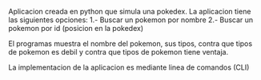 Aplicacion creada en python que simula una pokedex.
La aplicacion tiene las siguientes opciones:
1.- Buscar un pokemon por nombre
2.- Buscar un pokemon por id (posicion en la pokedex)

El programas muestra el nombre del pokemon, sus tipos, contra que tipos de pokemon es debil 
y contra que tipos de pokemon tiene ventaja.

La implementacion de la aplicacion es mediante linea de comandos (CLI)
